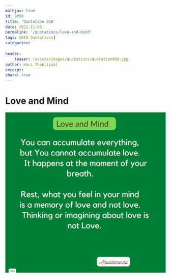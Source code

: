 ```yaml
---
mathjax: true
id: 9050
title: 'Quotation 050'
date: 2021-11-09
permalink: '/quotations/love-and-mind'
tags: [WIA Quotations] 
categories: 

header:
    teaser: /assets/images/quotations/quotation050.jpg
author: Hari Thapliyaal 
excerpt:
share: true 
---
```


# Love and Mind

![Love and Mind](/assets/images/quotations/quotation050.jpg)
